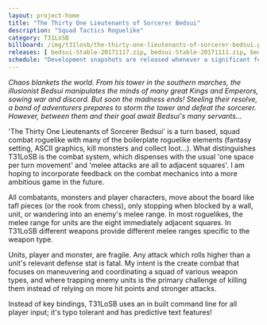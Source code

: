 ```yaml
---
layout: project-home
title: "The Thirty One Lieutenants of Sorcerer Bedsui"
description: "Squad Tactics Roguelike"
category: T31LoSB
billboard: /img/t31losb/the-thirty-one-lieutenants-of-sorcerer-bedsui.png
releases: [ bedsui-Stable-20171117.zip, bedsui-Stable-20171111.zip, bedsui-Stable-20171028.zip, bedsui-Alpha-20171021.zip, bedsui-Alpha-20171014.zip ]
schedule: "Development snapshots are released whenever a significant feature is completed; playable on Windows, Linux and Macs."
---
```


*Chaos blankets the world. From his tower in the southern marches, the illusionist Bedsui manipulates the minds of many great Kings and Emperors, sowing war and discord. But soon the madness ends! Steeling their resolve, a band of adventurers prepares to storm the tower and defeat the sorcerer. However, between them and their goal await Bedsui's many servants...*

'The Thirty One Lieutenants of Sorcerer Bedsui' is a turn based, squad combat roguelike with many of the boilerplate roguelike elements (fantasy setting, ASCII graphics, kill monsters and collect loot...). What distinguishes T31LoSB is the combat system, which dispenses with the usual 'one space per turn movement' and 'melee attacks are all to adjacent squares'. I am hoping to incorporate feedback on the combat mechanics into a more ambitious game in the future.

All combatants, monsters and player characters, move about the board like tafl pieces (or the rook from chess), only stopping when blocked by a wall, unit, or wandering into an enemy's melee range. In most roguelikes, the melee range for units are the eight immediately adjacent squares. In T31LoSB different weapons provide different melee ranges specific to the weapon type.

Units, player and monster, are fragile. Any attack which rolls higher than a unit's relevant defense stat is fatal. My intent is the create combat that focuses on maneuvering and coordinating a squad of various weapon types, and where trapping enemy units is the primary challenge of killing them instead of relying on more hit points and stronger attacks.

Instead of key bindings, T31LoSB uses an in built command line for all player input; it's typo tolerant and has predictive text features!
